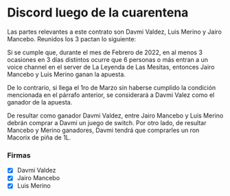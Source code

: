 # Discord luego de la cuarentena

Las partes relevantes a este contrato son Davmi Valdez, Luis Merino y Jairo Mancebo. Reunidos los 3 pactan lo siguiente:

Si se cumple que, durante el mes de Febrero de 2022, en al menos 3 ocasiones en 3 días distintos ocurre que 6 personas o más
entran a un voice channel en el server de La Leyenda de Las Mesitas, entonces Jairo Mancebo y Luis Merino ganan la apuesta.

De lo contrario, si llega el 1ro de Marzo sin haberse cumplido la condición mencionada en el párrafo anterior, se considerará a Davmi Valez
como el ganador de la apuesta.

De resultar como ganador Davmi Valdez, entre Jairo Mancebo y Luis Merino debrán comprar a Davmi un juego de switch. Por otro lado, de resultar Mancebo y Merino ganadores,
Davmi tendrá que comprarles un ron Macorix de piña de 1L. 

### Firmas

- [x] Davmi Valdez
- [x] Jairo Mancebo
- [x] Luis Merino

